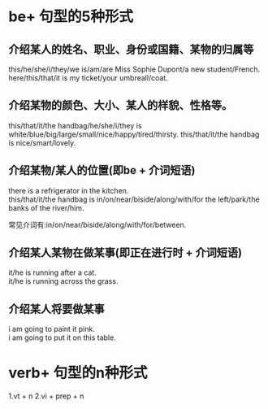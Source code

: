 # be+ 句型的5种形式

## 介绍某人的姓名、职业、身份或国籍、某物的归属等
this/he/she/i/they/we is/am/are Miss Sophie Dupont/a new student/French.     
here/this/that/it is my ticket/your umbreall/coat.

## 介绍某物的颜色、大小、某人的样貌、性格等。
this/that/it/the handbag/he/she/i/they is white/blue/big/large/small/nice/happy/tired/thirsty.
this/that/it/the handbag is nice/smart/lovely.

## 介绍某物/某人的位置(即be + 介词短语)
there is a refrigerator in the kitchen.  
this/that/it/the handbag is in/on/near/biside/along/with/for the left/park/the banks of the river/him.  

常见介词有:in/on/near/biside/along/with/for/between.  

## 介绍某人某物在做某事(即正在进行时 + 介词短语)
it/he is running after a cat.  
it/he is running across the grass.  

## 介绍某人将要做某事
i am going to paint it pink.  
i am going to put it on this table. 

# verb+ 句型的n种形式
1.vt + n
2.vi + prep + n


